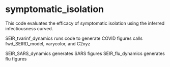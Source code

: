 # symptomatic_isolation

This code evaluates the efficacy of symptomatic isolation using the inferred infectiousness curved.

SEIR_tvarinf_dynamics runs code to generate COVID figures
calls fwd_SEIRD_model, varycolor, and C2xyz

SEIR_SARS_dynamics generates SARS figures
SEIR_flu_dynamics generates flu figures

